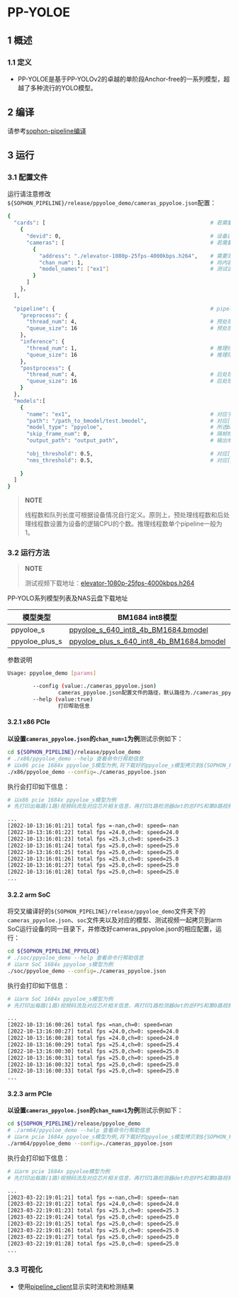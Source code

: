 # PP-YOLOE

## 1 概述

### 1.1 定义

- PP-YOLOE是基于PP-YOLOv2的卓越的单阶段Anchor-free的一系列模型，超越了多种流行的YOLO模型。

## 2 编译

请参考[sophon-pipeline编译](../../README.md#23-编译指令)

## 3 运行

### 3.1 配置文件

运行请注意修改`${SOPHON_PIPELINE}/release/ppyoloe_demo/cameras_ppyoloe.json`配置：

```bash
{
  "cards": [													# 若需要配置多个device，可以在cards下添加多组devid和cameras信息
    {
      "devid": 0,												# 设备id
      "cameras": [												# 若需要配置多个视频码流，可以在cameras下添加多组address和chan_num信息。若配置了多个address或多个cards，总的视频码流路数为所有的[chan_num]数量之和
        {
          "address": "./elevator-1080p-25fps-4000kbps.h264",	# 需要测试视频码流的地址，如果是本地文件，只支持h264/h265格式
          "chan_num": 1,										# 将内容为上述[address]的视频码流配置[chan_num]数量的路数。默认设置为1，会接入1路的内容为上述[address]的视频码流。
          "model_names": ["ex1"]								# 测试该[address]视频码流的模型名称，需要和此配置文件下面的[models]参数内的模型自定义名称[name]一致，表示使用该模型，多个模型的名字用逗号分开。
        }
      ]
    }，
  ],
  
  "pipeline": {													# pipeline中的线程数和队列长度
    "preprocess": {
      "thread_num": 4,											# 预处理线程数
      "queue_size": 16											# 预处理队列最大长度
    },
    "inference": {
      "thread_num": 1,											# 推理线程数
      "queue_size": 16											# 推理队列最大长度
    },
    "postprocess": {
      "thread_num": 4,											# 后处理线程数
      "queue_size": 16											# 后处理队列最大长度
    }
  },
  "models":[
    {
      "name": "ex1",											# 对应于[path]的模型自定义名称
      "path": "/path_to_bmodel/test.bmodel",	        		# 对应[name]的bmodel模型的路径
      "model_type": "ppyoloe",									# 所选bmodel的模型类型，支持：ppyolo系(ppyoloe、ppyoloe_plus系列)模型，填上模型对应网络名称，本例程提供模型类型为：ppyoloe_s(model_type为ppyoloe)、ppyoloe_plus_s(model_type为ppyoloe_plus)。
      "skip_frame_num": 0,										# 隔帧检测的跳帧数量。当设置为0时表示程序不跳帧检测，当设置为1时表示程序每间隔1帧做一次模型的pipeline。
      "output_path": "output_path",                      		# 输出地址，只支持rtsp，tcp 格式为protocol://ip:port/, 例如rtsp://192.168.0.1:8554/test ， tcp://172.28.1.1:5353。对于rtsp推流，地址为rtsp server配置的地址。对于tcp，需要开放自己配置的端口。
      
      "obj_threshold": 0.5,										# 对应[path]的bmodel模型后处理的物体置信度阈值
      "nms_threshold": 0.5,										# 对应[path]的bmodel模型后处理的非极大值抑制阈值
      
    }
  ]
}
```

> **NOTE**  
> 
> 线程数和队列长度可根据设备情况自行定义。原则上，预处理线程数和后处理线程数设置为设备的逻辑CPU的个数。推理线程数单个pipeline一般为1。

### 3.2 运行方法

  > **NOTE**  
  >
  > 测试视频下载地址：[elevator-1080p-25fps-4000kbps.h264](http://disk-sophgo-vip.quickconnect.cn/sharing/tU6pYuuau)

PP-YOLO系列模型列表及NAS云盘下载地址

| 模型类型       | BM1684 int8模型                                              | BM1684X int8模型                                             | BM1684X fp16模型                                             |
| -------------- | ------------------------------------------------------------ | ------------------------------------------------------------ | ------------------------------------------------------------ |
| ppyoloe_s      | [ppyoloe_s_640_int8_4b_BM1684.bmodel](http://disk-sophgo-vip.quickconnect.cn/sharing/rH1C0Htqp) | [ppyoloe_s_640_int8_4b_BM1684X.bmodel](http://disk-sophgo-vip.quickconnect.cn/sharing/9JO3A4vhw) | [ppyoloe_s_640_fp16_4b_BM1684X.bmodel](http://disk-sophgo-vip.quickconnect.cn/sharing/4m6mPbanQ) |
| ppyoloe_plus_s | [ppyoloe_plus_s_640_int8_4b_BM1684.bmodel](http://disk-sophgo-vip.quickconnect.cn/sharing/p3V402J73) | [ppyoloe_plus_s_640_int8_4b_BM1684X.bmodel](http://disk-sophgo-vip.quickconnect.cn/sharing/xEj8GatV2) | [ppyoloe_plus_s_640_fp16_4b_BM1684X.bmodel](http://disk-sophgo-vip.quickconnect.cn/sharing/WEWsAtkuJ) |

参数说明

```bash
Usage: ppyoloe_demo [params]

        --config (value:./cameras_ppyoloe.json)
                cameras_ppyoloe.json配置文件的路径，默认路径为./cameras_ppyoloe.json。
        --help (value:true)
                打印帮助信息
```

#### 3.2.1 x86 PCIe

**以设置`cameras_ppyoloe.json`的`chan_num=1`为例**测试示例如下：

```bash
cd ${SOPHON_PIPELINE}/release/ppyoloe_demo
# ./x86/ppyoloe_demo --help 查看命令行帮助信息
# 以x86 pcie 1684x ppyoloe_S模型为例,将下载好的ppyoloe_s模型拷贝到${SOPHON_PIPELINE}/release/ppyoloe_demo目录下运行
./x86/ppyoloe_demo --config=./cameras_ppyoloe.json
```

执行会打印如下信息：

```bash
# 以x86 pcie 1684x ppyoloe_s模型为例
# 先打印出每路(1路)视频码流及对应芯片相关信息，再打印1路检测器det的总FPS和第0路视频码流处理对应的speed信息。其中，FPS和speed信息与当前运行设备的硬件配置相关，不同设备运行结果不同属正常现象，且同一设备运行程序过程中FPS和speed信息有一定波动属于正常现象。FPS和speed信息如下所示：

...
[2022-10-13:16:01:21] total fps =-nan,ch=0: speed=-nan
[2022-10-13:16:01:22] total fps =24.0,ch=0: speed=24.0
[2022-10-13:16:01:23] total fps =25.3,ch=0: speed=25.3
[2022-10-13:16:01:24] total fps =25.0,ch=0: speed=25.0
[2022-10-13:16:01:25] total fps =25.0,ch=0: speed=25.0
[2022-10-13:16:01:26] total fps =25.0,ch=0: speed=25.0
[2022-10-13:16:01:27] total fps =25.0,ch=0: speed=25.0
[2022-10-13:16:01:28] total fps =25.0,ch=0: speed=25.0
...
```

#### 3.2.2 arm SoC

将交叉编译好的`${SOPHON_PIPELINE}/release/ppyoloe_demo`文件夹下的`cameras_ppyoloe.json`、`soc`文件夹以及对应的模型、测试视频一起拷贝到arm SoC运行设备的同一目录下，并修改好cameras_ppyoloe.json的相应配置，运行：

```bash
cd ${SOPHON_PIPELINE_PPYOLOE}
# ./soc/ppyoloe_demo --help 查看命令行帮助信息
# 以arm SoC 1684x ppyoloe_s模型为例
./soc/ppyoloe_demo --config=./cameras_ppyoloe.json 
```

执行会打印如下信息：

```bash
# 以arm SoC 1684x ppyoloe_s模型为例
# 先打印出每路(1路)视频码流及对应芯片相关信息，再打印1路检测器det的总FPS和第0路视频码流处理对应的speed信息。其中，FPS和speed信息与当前运行设备的硬件配置相关，不同设备运行结果不同属正常现象，且同一设备运行程序过程中FPS和speed信息有一定波动属于正常现象。FPS和speed信息如下所示：

...
[2022-10-13:16:00:26] total fps =nan,ch=0: speed=nan
[2022-10-13:16:00:27] total fps =24.0,ch=0: speed=24.0
[2022-10-13:16:00:28] total fps =24.0,ch=0: speed=24.0
[2022-10-13:16:00:29] total fps =25.4,ch=0: speed=25.4
[2022-10-13:16:00:30] total fps =25.0,ch=0: speed=25.0
[2022-10-13:16:00:31] total fps =25.0,ch=0: speed=25.0
[2022-10-13:16:00:32] total fps =25.0,ch=0: speed=25.0
[2022-10-13:16:00:33] total fps =25.0,ch=0: speed=25.0
...
```

#### 3.2.3 arm PCIe

**以设置`cameras_ppyoloe.json`的`chan_num=1`为例**测试示例如下：

```bash
cd ${SOPHON_PIPELINE}/release/ppyoloe_demo
# ./arm64/ppyoloe_demo --help 查看命令行帮助信息
# 以arm pcie 1684x ppyoloe_s模型为例,将下载好的ppyoloe_s模型拷贝到${SOPHON_PIPELINE}/release/ppyoloe_demo目录下运行
./arm64/ppyoloe_demo --config=./cameras_ppyoloe.json
```

执行会打印如下信息：

```bash
# 以arm pcie 1684x ppyoloe模型为例
# 先打印出每路(1路)视频码流及对应芯片相关信息，再打印1路检测器det的总FPS和第0路视频码流处理对应的speed信息。其中，FPS和speed信息与当前运行设备的硬件配置相关，不同设备运行结果不同属正常现象，且同一设备运行程序过程中FPS和speed信息有一定波动属于正常现象。FPS和speed信息如下所示：

...
[2023-03-22:19:01:21] total fps =-nan,ch=0: speed=-nan
[2023-03-22:19:01:22] total fps =24.0,ch=0: speed=24.0
[2023-03-22:19:01:23] total fps =25.3,ch=0: speed=25.3
[2023-03-22:19:01:24] total fps =25.0,ch=0: speed=25.0
[2023-03-22:19:01:25] total fps =25.0,ch=0: speed=25.0
[2023-03-22:19:01:26] total fps =25.0,ch=0: speed=25.0
[2023-03-22:19:01:27] total fps =25.0,ch=0: speed=25.0
[2023-03-22:19:01:28] total fps =25.0,ch=0: speed=25.0
...
```

### 3.3 可视化

- 使用[pipeline_client](./pipeline_client_visualization.md)显示实时流和检测结果
